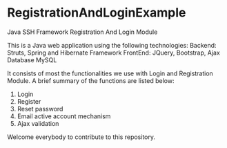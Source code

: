 # RegistrationAndLoginExample
Java SSH Framework Registration And Login Module

This is a Java web application using the following technologies:
Backend: Struts, Spring and Hibernate Framework
FrontEnd: JQuery, Bootstrap, Ajax
Database MySQL

It consists of most the functionalities we use with Login and Registration Module. A brief summary of the functions are listed below:

1. Login
2. Register
3. Reset password
4. Email active account mechanism 
5. Ajax validation

Welcome everybody to contribute to this repository.
